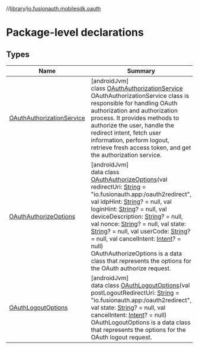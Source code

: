 //[library](../../index.md)/[io.fusionauth.mobilesdk.oauth](index.md)

# Package-level declarations

## Types

| Name | Summary |
|---|---|
| [OAuthAuthorizationService](-o-auth-authorization-service/index.md) | [androidJvm]<br>class [OAuthAuthorizationService](-o-auth-authorization-service/index.md)<br>OAuthAuthorizationService class is responsible for handling OAuth authorization and authorization process. It provides methods to authorize the user, handle the redirect intent, fetch user information, perform logout, retrieve fresh access token, and get the authorization service. |
| [OAuthAuthorizeOptions](-o-auth-authorize-options/index.md) | [androidJvm]<br>data class [OAuthAuthorizeOptions](-o-auth-authorize-options/index.md)(val redirectUri: [String](https://kotlinlang.org/api/core/kotlin-stdlib/kotlin/-string/index.html) = &quot;io.fusionauth.app:/oauth2redirect&quot;, val idpHint: [String](https://kotlinlang.org/api/core/kotlin-stdlib/kotlin/-string/index.html)? = null, val loginHint: [String](https://kotlinlang.org/api/core/kotlin-stdlib/kotlin/-string/index.html)? = null, val deviceDescription: [String](https://kotlinlang.org/api/core/kotlin-stdlib/kotlin/-string/index.html)? = null, val nonce: [String](https://kotlinlang.org/api/core/kotlin-stdlib/kotlin/-string/index.html)? = null, val state: [String](https://kotlinlang.org/api/core/kotlin-stdlib/kotlin/-string/index.html)? = null, val userCode: [String](https://kotlinlang.org/api/core/kotlin-stdlib/kotlin/-string/index.html)? = null, val cancelIntent: [Intent](https://developer.android.com/reference/kotlin/android/content/Intent.html)? = null)<br>OAuthAuthorizeOptions is a data class that represents the options for the OAuth authorize request. |
| [OAuthLogoutOptions](-o-auth-logout-options/index.md) | [androidJvm]<br>data class [OAuthLogoutOptions](-o-auth-logout-options/index.md)(val postLogoutRedirectUri: [String](https://kotlinlang.org/api/core/kotlin-stdlib/kotlin/-string/index.html) = &quot;io.fusionauth.app:/oauth2redirect&quot;, val state: [String](https://kotlinlang.org/api/core/kotlin-stdlib/kotlin/-string/index.html)? = null, val cancelIntent: [Intent](https://developer.android.com/reference/kotlin/android/content/Intent.html)? = null)<br>OAuthLogoutOptions is a data class that represents the options for the OAuth logout request. |